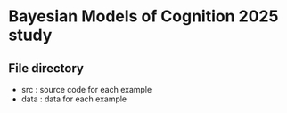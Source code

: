 # Bayesian Models of Cognition 2025 study

## File directory
- src : source code for each example
- data : data for each example
